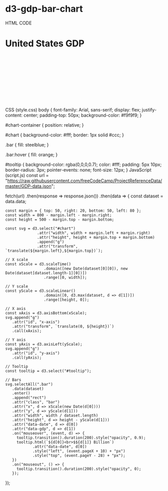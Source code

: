 # d3-gdp-bar-chart
HTML CODE
<!DOCTYPE html>
<html lang="en">
<head>
  <meta charset="UTF-8">
  <title>GDP Bar Chart</title>
  <script src="https://d3js.org/d3.v7.min.js"></script>
  <link rel="stylesheet" href="style.css">
</head>
<body>
  <div id="chart-container">
    <h1 id="title">United States GDP</h1>
    <div id="tooltip" style="opacity:0; position:absolute;"></div>
    <svg id="chart"></svg>
  </div>
  <script src="script.js"></script>
  <script src="https://cdn.freecodecamp.org/testable-projects-fcc/v1/bundle.js"></script>
</body>
</html>

CSS (style.css)
body {
  font-family: Arial, sans-serif;
  display: flex;
  justify-content: center;
  padding-top: 50px;
  background-color: #f9f9f9;
}

#chart-container {
  position: relative;
}

#chart {
  background-color: #fff;
  border: 1px solid #ccc;
}

.bar {
  fill: steelblue;
}

.bar:hover {
  fill: orange;
}

#tooltip {
  background-color: rgba(0,0,0,0.7);
  color: #fff;
  padding: 5px 10px;
  border-radius: 3px;
  pointer-events: none;
  font-size: 12px;
}
JavaScript (script.js)
const url = "https://raw.githubusercontent.com/freeCodeCamp/ProjectReferenceData/master/GDP-data.json";

fetch(url)
  .then(response => response.json())
  .then(data => {
    const dataset = data.data;

    const margin = { top: 50, right: 20, bottom: 50, left: 80 };
    const width = 800 - margin.left - margin.right;
    const height = 500 - margin.top - margin.bottom;

    const svg = d3.select("#chart")
                  .attr("width", width + margin.left + margin.right)
                  .attr("height", height + margin.top + margin.bottom)
                  .append("g")
                  .attr("transform", `translate(${margin.left},${margin.top})`);

    // X scale
    const xScale = d3.scaleTime()
                     .domain([new Date(dataset[0][0]), new Date(dataset[dataset.length-1][0])])
                     .range([0, width]);

    // Y scale
    const yScale = d3.scaleLinear()
                     .domain([0, d3.max(dataset, d => d[1])])
                     .range([height, 0]);

    // X axis
    const xAxis = d3.axisBottom(xScale);
    svg.append("g")
       .attr("id", "x-axis")
       .attr("transform", `translate(0, ${height})`)
       .call(xAxis);

    // Y axis
    const yAxis = d3.axisLeft(yScale);
    svg.append("g")
       .attr("id", "y-axis")
       .call(yAxis);

    // Tooltip
    const tooltip = d3.select("#tooltip");

    // Bars
    svg.selectAll(".bar")
       .data(dataset)
       .enter()
       .append("rect")
       .attr("class", "bar")
       .attr("x", d => xScale(new Date(d[0])))
       .attr("y", d => yScale(d[1]))
       .attr("width", width / dataset.length)
       .attr("height", d => height - yScale(d[1]))
       .attr("data-date", d => d[0])
       .attr("data-gdp", d => d[1])
       .on("mouseover", (event, d) => {
         tooltip.transition().duration(200).style("opacity", 0.9);
         tooltip.html(`${d[0]}<br>$${d[1]} Billion`)
                .attr("data-date", d[0])
                .style("left", (event.pageX + 10) + "px")
                .style("top", (event.pageY - 28) + "px");
       })
       .on("mouseout", () => {
         tooltip.transition().duration(200).style("opacity", 0);
       });
  });
